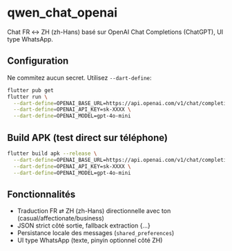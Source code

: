 # qwen_chat_openai

Chat FR ↔ ZH (zh-Hans) basé sur OpenAI Chat Completions (ChatGPT), UI type WhatsApp.

## Configuration

Ne commitez aucun secret. Utilisez `--dart-define`:

```bash
flutter pub get
flutter run \
  --dart-define=OPENAI_BASE_URL=https://api.openai.com/v1/chat/completions \
  --dart-define=OPENAI_API_KEY=sk-XXXX \
  --dart-define=OPENAI_MODEL=gpt-4o-mini
```

## Build APK (test direct sur téléphone)

```bash
flutter build apk --release \
  --dart-define=OPENAI_BASE_URL=https://api.openai.com/v1/chat/completions \
  --dart-define=OPENAI_API_KEY=sk-XXXX \
  --dart-define=OPENAI_MODEL=gpt-4o-mini
```

## Fonctionnalités

- Traduction FR ⇄ ZH (zh-Hans) directionnelle avec ton (casual/affectionate/business)
- JSON strict côté sortie, fallback extraction {...}
- Persistance locale des messages (`shared_preferences`)
- UI type WhatsApp (texte, pinyin optionnel côté ZH)

